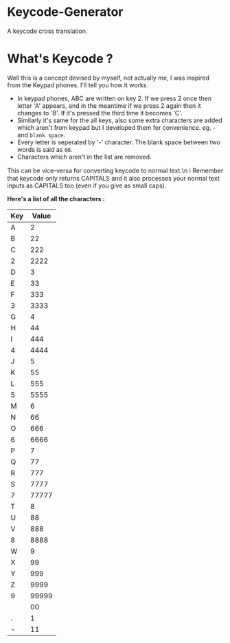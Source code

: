 # Keycode-Generator
A keycode cross translation.


# What's Keycode ?
Well this is a concept devised by myself, not actually me, I was inspired from the Keypad phones.
I'll tell you how it works.

- In keypad phones, ABC are written on key 2. If we press 2 once then letter 'A' appears, and in the meantime if we press 2 again then it changes to 'B'. If it's pressed the third time it becomes 'C'.
- Similarly it's same for the all keys, also some extra characters are added which aren't from keypad but I developed them for convenience. eg. - and `blank space`.
- Every letter is seperated by '-' character. The blank space between two words is said as `00`.
- Characters which aren't in the list are removed.

This can be vice-versa for converting keycode to normal text.\n
ℹ️ Remember that keycode only returns CAPITALS and it also processes your normal text inputs as CAPITALS too (even if you give as small caps).



**Here's a list of all the characters :**

| Key | Value |
|-----|-------|
| A   | 2     |
| B   | 22    |
| C   | 222   |
| 2   | 2222  |
| D   | 3     |
| E   | 33    |
| F   | 333   |
| 3   | 3333  |
| G   | 4     |
| H   | 44    |
| I   | 444   |
| 4   | 4444  |
| J   | 5     |
| K   | 55    |
| L   | 555   |
| 5   | 5555  |
| M   | 6     |
| N   | 66    |
| O   | 666   |
| 6   | 6666  |
| P   | 7     |
| Q   | 77    |
| R   | 777   |
| S   | 7777  |
| 7   | 77777 |
| T   | 8     |
| U   | 88    |
| V   | 888   |
| 8   | 8888  |
| W   | 9     |
| X   | 99    |
| Y   | 999   |
| Z   | 9999  |
| 9   | 99999 |
|     | 00    |
| .   | 1     |
| -   | 11    |
